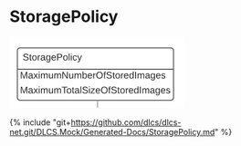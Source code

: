 # StoragePolicy

![](storagepolicy.png)

{% include "git+https://github.com/dlcs/dlcs-net.git/DLCS.Mock/Generated-Docs/StoragePolicy.md" %}